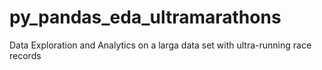 # py_pandas_eda_ultramarathons
Data Exploration and Analytics on a larga data set with ultra-running race records

